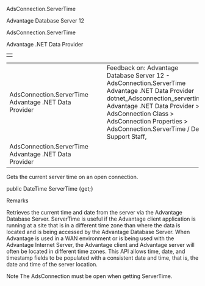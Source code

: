 AdsConnection.ServerTime




Advantage Database Server 12  

AdsConnection.ServerTime

Advantage .NET Data Provider

|  |
| --- |
|  |

|  |  |  |  |  |
| --- | --- | --- | --- | --- |
| AdsConnection.ServerTime  Advantage .NET Data Provider |  |  | Feedback on: Advantage Database Server 12 - AdsConnection.ServerTime Advantage .NET Data Provider dotnet\_Adsconnection\_servertime Advantage .NET Data Provider > AdsConnection Class > AdsConnection Properties > AdsConnection.ServerTime / Dear Support Staff, |  |
| AdsConnection.ServerTime  Advantage .NET Data Provider |  |  |  |  |

Gets the current server time on an open connection.

public DateTime ServerTime {get;}

Remarks

Retrieves the current time and date from the server via the Advantage Database Server. ServerTime is useful if the Advantage client application is running at a site that is in a different time zone than where the data is located and is being accessed by the Advantage Database Server. When Advantage is used in a WAN environment or is being used with the Advantage Internet Server, the Advantage client and Advantage server will often be located in different time zones. This API allows time, date, and timestamp fields to be populated with a consistent date and time, that is, the date and time of the server location.

Note The AdsConnection must be open when getting ServerTime.